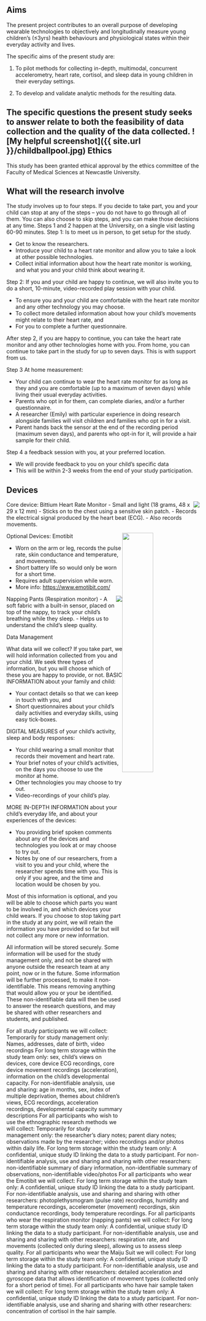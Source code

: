Aims
------
The present project contributes to an overall purpose of developing wearable technologies to objectively and longitudinally measure young children’s (≤3yrs) health behaviours and physiological states within their everyday activity and lives.

The specific aims of the present study are: 

1. To pilot methods for collecting in-depth, multimodal, concurrent accelerometry, heart rate, cortisol, and sleep data in young children in their everyday settings. 

2. To develop and validate analytic methods for the resulting data. 

The specific questions the present study seeks to answer relate to both the feasibility of data collection and the quality of the data collected.
![My helpful screenshot]({{ site.url }}/childballpool.jpg)
Ethics
------
This study has been granted ethical approval by the ethics committee of the Faculty of Medical Sciences at Newcastle University. 

What will the research involve
------
The study involves up to four steps. If you decide to take part, you and your child can stop at any of the steps – you do not have to go through all of them. You can also choose to skip steps, and you can make those decisions at any time.
Steps 1 and 2 happen at the University, on a single visit lasting 60-90 minutes.
Step 1: Is to meet us in person, to get setup for the study. 
-	Get to know the researchers. 
-	Introduce your child to a heart rate monitor and allow you to take a look at other possible technologies.
-	Collect initial information about how the heart rate monitor is working, and what you and your child think about wearing it.

Step 2: If you and your child are happy to continue, we will also invite you to do a short, 10-minute, video-recorded play session with your child.
-	To ensure you and your child are comfortable with the heart rate monitor and any other technology you may choose. 
-	To collect more detailed information about how your child’s movements might relate to their heart rate, and
-	For you to complete a further questionnaire. 

After step 2, if you are happy to continue, you can take the heart rate monitor and any other technologies home with you. From home, you can continue to take part in the study for up to seven days. This is with support from us.

Step 3 At home measurement:
-	Your child can continue to wear the heart rate monitor for as long as they and you are comfortable (up to a maximum of seven days) while living their usual everyday activities. 
-	Parents who opt in for them, can complete diaries, and/or a further questionnaire. 
-	A researcher (Emily) with particular experience in doing research alongside families will visit children and families who opt in for a visit. 
-	Parent hands back the sensor at the end of the recording period (maximum seven days), and parents who opt-in for it, will provide a hair sample for their child.

Step 4 a feedback session with you, at your preferred location.
-	We will provide feedback to you on your child’s specific data
-	This will be within 2-3 weeks from the end of your study participation. 

Devices
------
<img style="float: right;" src="{{ site.url }}./Bittium_Faros.png">
Core device: Bittium Heart Rate Monitor
-	Small and light (18 grams, 48 x 29 x 12 mm) 
-	Sticks on to the chest using a sensitive skin patch.
-	Records the electrical signal produced by the heart beat (ECG).
-	Also records movements. 


Optional Devices:
<img style="float: right; width: 40%;" src="{{ site.url }}./EmotiBit.webp">
Emotibit
-	Worn on the arm or leg, records the pulse rate, skin conductance and temperature, and movements. 
-	Short battery life so would only be worn for a short time.
-	Requires adult supervision while worn.
-	More info: https://www.emotibit.com/ 

<img style="float: right;" src="{{ site.url }}./napping.jpg">
Napping Pants (Respiration monitor)
-	A soft fabric with a built-in sensor, placed on top of the nappy, to track your child’s breathing while they sleep.
-	Helps us to understand the child’s sleep quality.

Data Management

What data will we collect?
If you take part, we will hold information collected from you and your child. We seek three types of information, but you will choose which of these you are happy to provide, or not.
BASIC INFORMATION about your family and child:
-	Your contact details so that we can keep in touch with you, and
-	Short questionnaires about your child’s daily activities and everyday skills, using easy tick-boxes.

DIGITAL MEASURES of your child’s activity, sleep and body responses:
-	Your child wearing a small monitor that records their movement and heart rate.
-	Your brief notes of your child’s activities, on the days you choose to use the monitor at home.
-	Other technologies you may choose to try out.
-	Video-recordings of your child’s play.

MORE IN-DEPTH INFORMATION about your child’s everyday life, and about your experiences of the devices:
-	You providing brief spoken comments about any of the devices and technologies you look at or may choose to try out.
-	Notes by one of our researchers, from a visit to you and your child, where the researcher spends time with you. This is only if you agree, and the time and location would be chosen by you. 

Most of this information is optional, and you will be able to choose which parts you want to be involved in, and which devices your child wears. If you choose to stop taking part in the study at any point, we will retain the information you have provided so far but will not collect any more or new information. 

All information will be stored securely. Some information will be used for the study management only, and not be shared with anyone outside the research team at any point, now or in the future.
Some information will be further processed, to make it non-identifiable. This means removing anything that would allow you or your be identified. These non-identifiable data will then be used to answer the research questions, and may be shared with other researchers and students, and published.

For all study participants we will collect:
Temporarily for study management only: Names, addresses, date of birth, video recordings 
For long term storage within the study team only: sex, child’s views on devices, core device ECG recordings, core device movement recordings (acceleration), information on the child’s developmental capacity. 
For non-identifiable analysis, use and sharing: age in months, sex, index of multiple deprivation, themes about children’s views, ECG recordings, acceleration recordings, developmental capacity summary descriptions
For all participants who wish to use the ethnographic research methods we will collect:
Temporarily for study management only: the researcher’s diary notes; parent diary notes; observations made by the researcher; video recordings and/or photos within daily life.
For long term storage within the study team only: A confidential, unique study ID linking the data to a study participant.
For non-identifiable analysis, use and sharing and sharing with other researchers: non-identifiable summary of diary information, non-identifiable summary of observations, non-identifiable video/photos 
For all participants who wear the Emotibit we will collect:
For long term storage within the study team only: A confidential, unique study ID linking the data to a study participant.
For non-identifiable analysis, use and sharing and sharing with other researchers: photoplethysmogram (pulse rate) recordings, humidity and temperature recordings, accelerometer (movement) recordings, skin conductance recordings, body temperature recordings. 
For all participants who wear the respiration monitor (napping pants) we will collect:
For long term storage within the study team only: A confidential, unique study ID linking the data to a study participant.
For non-identifiable analysis, use and sharing and sharing with other researchers:  respiration rate, and movements (collected only during sleep), allowing us to assess sleep quality.
For all participants who wear the Maiju Suit we will collect:
For long term storage within the study team only: A confidential, unique study ID linking the data to a study participant.
For non-identifiable analysis, use and sharing and sharing with other researchers:  detailed acceleration and gyroscope data that allows identification of movement types (collected only for a short period of time). 
For all participants who have hair sample taken we will collect:
For long term storage within the study team only: A confidential, unique study ID linking the data to a study participant.
For non-identifiable analysis, use and sharing and sharing with other researchers:  concentration of cortisol in the hair sample.


